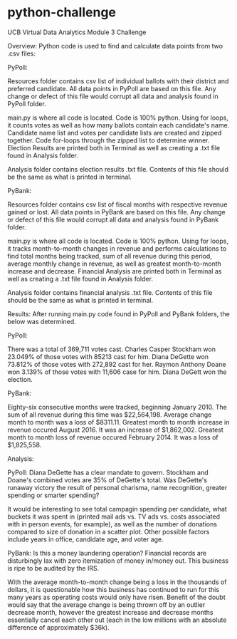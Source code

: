 # python-challenge
UCB Virtual Data Analytics Module 3 Challenge

Overview: Python code is used to find and calculate data points from two .csv files:

PyPoll:

  Resources folder contains csv list of individual ballots with their district and preferred candidate. All data points in PyPoll are based on this file. Any change or defect of this file would corrupt all data and analysis found in PyPoll folder.
  
  main.py is where all code is located. Code is 100% python. Using for loops, it counts votes as well as how many ballots contain each candidate's name. Candidate name list and votes per           candidate lists are created and zipped together. Code for-loops through the zipped list to determine winner. Election Results are printed both in Terminal as well as creating a .txt file found in Analysis folder.
  
  Analysis folder contains election results .txt file. Contents of this file should be the same as what is printed in terminal.
  
PyBank:
  
  Resources folder contains csv list of fiscal months with respective revenue gained or lost. All     data points in PyBank are based on this file. Any change or defect of this file would corrupt all data and analysis found in PyBank folder.
    
  main.py is where all code is located. Code is 100% python. Using for loops, it tracks month-to-month changes in revenue and performs calculations to find total months being tracked, sum of all       revenue during this period, average monthly change in revenue, as well as greatest month-to-month       increase and decrease. Financial Analysis are printed both in Terminal as well as creating a .txt       file found in Analysis folder.
    
  Analysis folder contains financial analysis .txt file. Contents of this file should be the same as    what is printed in terminal.
    
Results: After running main.py code found in PyPoll and PyBank folders, the below was              determined.

  PyPoll: 
    
  There was a total of 369,711 votes cast.
  Charles Casper Stockham won 23.049% of those votes with 85213 cast for him.
  Diana DeGette won 73.812% of those votes with 272,892 cast for her.
  Raymon Anthony Doane won 3.139% of those votes with 11,606 case for him.
  Diana DeGett won the election.
    
    
PyBank:
    
  Eighty-six consecutive months were tracked, beginning January 2010.
  The sum of all revenue during this time was $22,564,198.
  Average change month to month was a loss of $8311.11.
  Greatest month to month increase in revenue occured August 2016. It was an increase of                 $1,862,002.
  Greatest month to month loss of revenue occured February 2014. It was a loss of $1,825,558.
  
Analysis:

PyPoll: Diana DeGette has a clear mandate to govern. Stockham and Doane's combined votes are 35% of DeGette's total. Was DeGette's runaway victory the result of personal charisma, name recognition, greater spending or smarter spending? 

It would be interesting to see total campagin spending per candidate, what buckets it was spent in (printed mail ads vs. TV ads vs. costs associated with in person events, for example), as well as the number of donations compared to size of donation in a scatter plot. Other possible factors include years in office, candidate age, and voter age. 

PyBank: Is this a money laundering operation? Financial records are disturbingly lax with zero itemization of money in/money out. This business is ripe to be audited by the IRS.

With the average month-to-month change being a loss in the thousands of dollars, it is questionable how this business has continued to run for this many years as operating costs would only have risen. Benefit of the doubt would say that the average change is being thrown off by an outlier decrease month, however the greatest increase and decrease months essentially cancel each other out (each in the low millions with an absolute difference of approximately $36k). 
    
    
    
